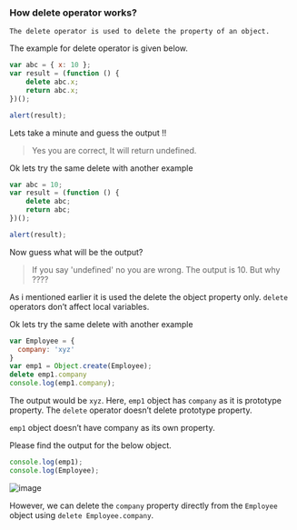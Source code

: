 ### How delete operator works?

```
The delete operator is used to delete the property of an object.
```

The example for delete operator is given below.

```javascript
var abc = { x: 10 };
var result = (function () {
    delete abc.x;
    return abc.x;
})();

alert(result);
```

Lets take a minute and guess the output !!

> Yes you are correct, It will return undefined.

Ok lets try the same delete with another example

```javascript
var abc = 10;
var result = (function () {
    delete abc;
    return abc;
})();

alert(result);
```

Now guess what will be the output?

>If you say 'undefined' no you are wrong. The output is 10. But why ????

As i mentioned earlier it is used the delete the object property only. ```delete``` operators don’t affect local variables.

Ok lets try the same delete with another example

```javascript
var Employee = {
  company: 'xyz'
}
var emp1 = Object.create(Employee);
delete emp1.company
console.log(emp1.company);
```

The output would be ```xyz```. Here, ```emp1``` object has ```company``` as it is prototype property. The ```delete``` operator doesn’t delete prototype property.

```emp1``` object doesn’t have company as its own property.

Please find the output for the below object.
```javascript
console.log(emp1);
console.log(Employee);
```

![image](https://user-images.githubusercontent.com/6780840/28212263-3d8014be-68be-11e7-93cb-0aeb8f4fde89.png)

However, we can delete the ```company``` property directly from the ```Employee``` object using ```delete Employee.company```.
